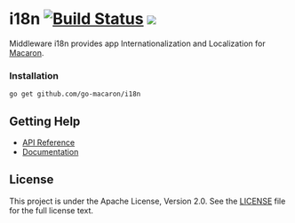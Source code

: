 # i18n [![Build Status](https://travis-ci.org/go-macaron/i18n.svg?branch=master)](https://travis-ci.org/go-macaron/i18n) [![](http://gocover.io/_badge/github.com/go-macaron/i18n)](http://gocover.io/github.com/go-macaron/i18n)

Middleware i18n provides app Internationalization and Localization for [Macaron](https://github.com/go-macaron/macaron).

### Installation

	go get github.com/go-macaron/i18n
	
## Getting Help

- [API Reference](https://gowalker.org/github.com/go-macaron/i18n)
- [Documentation](http://go-macaron.com/docs/middlewares/i18n)

## License

This project is under the Apache License, Version 2.0. See the [LICENSE](LICENSE) file for the full license text.